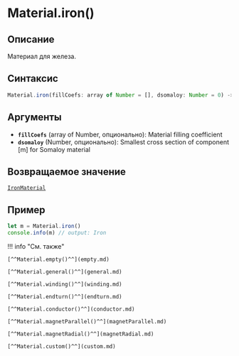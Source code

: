 # Material.iron()

## Описание
Материал для железа.

## Синтаксис
```javascript
Material.iron(fillCoefs: array of Number = [], dsomaloy: Number = 0) -> IronMaterial
``` 

## Аргументы
- **`fillCoefs`** (array of Number, опционально): Material filling coefficient
- **`dsomaloy`** (Number, опционально): Smallest cross section of component [m] for Somaloy material
    
## Возвращаемое значение
[`IronMaterial`](./../../../types/materials/IronMaterial/index.md)

## Пример
``` javascript linenums="1"
let m = Material.iron()
console.info(m) // output: Iron
``` 

!!! info "См. также"

    [^^Material.empty()^^](empty.md)

    [^^Material.general()^^](general.md)

    [^^Material.winding()^^](winding.md)

    [^^Material.endturn()^^](endturn.md)

    [^^Material.conductor()^^](conductor.md)

    [^^Material.magnetParallel()^^](magnetParallel.md)

    [^^Material.magnetRadial()^^](magnetRadial.md)
    
    [^^Material.custom()^^](custom.md)
